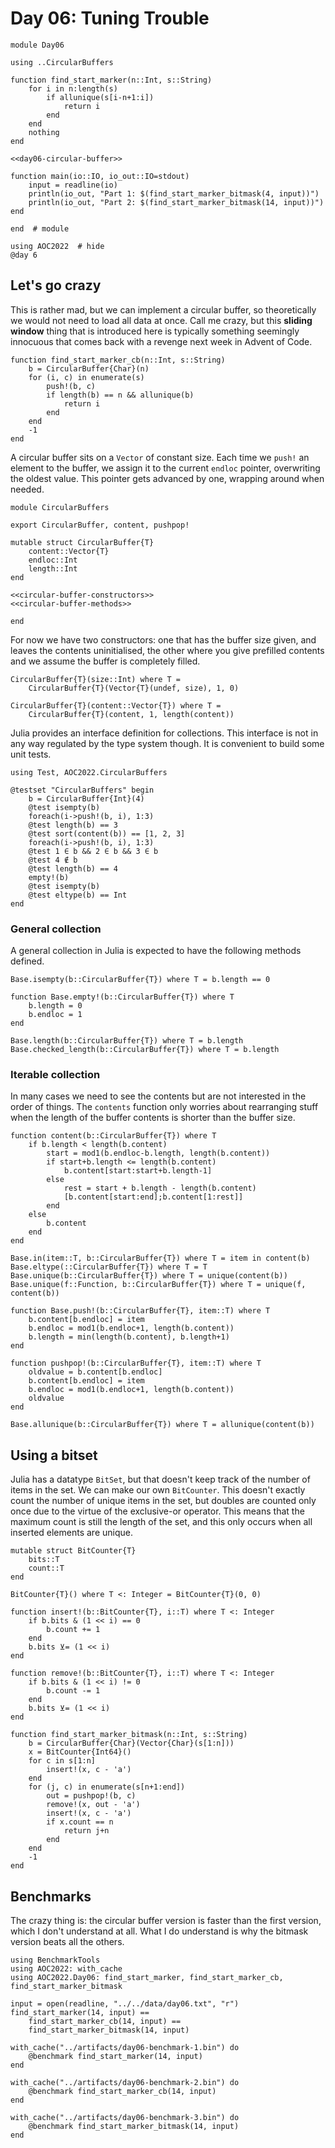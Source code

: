 # Day 06: Tuning Trouble

``` {.julia file=src/day06.jl}
module Day06

using ..CircularBuffers

function find_start_marker(n::Int, s::String)
    for i in n:length(s)
        if allunique(s[i-n+1:i])
            return i
        end
    end
    nothing
end

<<day06-circular-buffer>>

function main(io::IO, io_out::IO=stdout)
    input = readline(io)
    println(io_out, "Part 1: $(find_start_marker_bitmask(4, input))")
    println(io_out, "Part 2: $(find_start_marker_bitmask(14, input))")
end

end  # module
```

```@example
using AOC2022  # hide
@day 6
```

## Let's go crazy
This is rather mad, but we can implement a circular buffer, so theoretically we would not need to load all data at once. Call me crazy, but this **sliding window** thing that is introduced here is typically something seemingly innocuous that comes back with a revenge next week in Advent of Code.

``` {.julia #day06-circular-buffer}
function find_start_marker_cb(n::Int, s::String)
    b = CircularBuffer{Char}(n)
    for (i, c) in enumerate(s)
        push!(b, c)
        if length(b) == n && allunique(b)
            return i
        end
    end
    -1
end
```

A circular buffer sits on a `Vector` of constant size. Each time we `push!` an element to the buffer, we assign it to the current `endloc` pointer, overwriting the oldest value. This pointer gets advanced by one, wrapping around when needed.

``` {.julia file=src/CircularBuffers.jl}
module CircularBuffers

export CircularBuffer, content, pushpop!

mutable struct CircularBuffer{T}
    content::Vector{T}
    endloc::Int
    length::Int
end

<<circular-buffer-constructors>>
<<circular-buffer-methods>>

end
```

For now we have two constructors: one that has the buffer size given, and leaves the contents uninitialised, the other where you give prefilled contents and we assume the buffer is completely filled.

``` {.julia #circular-buffer-constructors}
CircularBuffer{T}(size::Int) where T =
    CircularBuffer{T}(Vector{T}(undef, size), 1, 0)

CircularBuffer{T}(content::Vector{T}) where T =
    CircularBuffer{T}(content, 1, length(content))
```

Julia provides an interface definition for collections. This interface is not in any way regulated by the type system though. It is convenient to build some unit tests.

``` {.julia file=test/runtests.jl}
using Test, AOC2022.CircularBuffers

@testset "CircularBuffers" begin
    b = CircularBuffer{Int}(4)
    @test isempty(b)
    foreach(i->push!(b, i), 1:3)
    @test length(b) == 3
    @test sort(content(b)) == [1, 2, 3]
    foreach(i->push!(b, i), 1:3)
    @test 1 ∈ b && 2 ∈ b && 3 ∈ b
    @test 4 ∉ b
    @test length(b) == 4
    empty!(b)
    @test isempty(b)
    @test eltype(b) == Int
end
```

### General collection
A general collection in Julia is expected to have the following methods defined.

``` {.julia #circular-buffer-methods}
Base.isempty(b::CircularBuffer{T}) where T = b.length == 0

function Base.empty!(b::CircularBuffer{T}) where T
    b.length = 0
    b.endloc = 1
end

Base.length(b::CircularBuffer{T}) where T = b.length
Base.checked_length(b::CircularBuffer{T}) where T = b.length
```

### Iterable collection
In many cases we need to see the contents but are not interested in the order of things. The `contents` function only worries about rearranging stuff when the length of the buffer contents is shorter than the buffer size.

``` {.julia #circular-buffer-methods}
function content(b::CircularBuffer{T}) where T
    if b.length < length(b.content)
        start = mod1(b.endloc-b.length, length(b.content))
        if start+b.length <= length(b.content)
            b.content[start:start+b.length-1]
        else
            rest = start + b.length - length(b.content)
            [b.content[start:end];b.content[1:rest]]
        end
    else
        b.content
    end
end
```

``` {.julia #circular-buffer-methods}
Base.in(item::T, b::CircularBuffer{T}) where T = item in content(b)
Base.eltype(::CircularBuffer{T}) where T = T
Base.unique(b::CircularBuffer{T}) where T = unique(content(b))
Base.unique(f::Function, b::CircularBuffer{T}) where T = unique(f, content(b))

function Base.push!(b::CircularBuffer{T}, item::T) where T
    b.content[b.endloc] = item
    b.endloc = mod1(b.endloc+1, length(b.content))
    b.length = min(length(b.content), b.length+1)
end

function pushpop!(b::CircularBuffer{T}, item::T) where T
    oldvalue = b.content[b.endloc]
    b.content[b.endloc] = item
    b.endloc = mod1(b.endloc+1, length(b.content))
    oldvalue
end

Base.allunique(b::CircularBuffer{T}) where T = allunique(content(b))
```

## Using a bitset
Julia has a datatype `BitSet`, but that doesn't keep track of the number of items in the set. We can make our own `BitCounter`. This doesn't exactly count the number of unique items in the set, but doubles are counted only once due to the virtue of the exclusive-or operator. This means that the maximum count is still the length of the set, and this only occurs when all inserted elements are unique.

``` {.julia #day06-circular-buffer}
mutable struct BitCounter{T}
    bits::T
    count::T
end

BitCounter{T}() where T <: Integer = BitCounter{T}(0, 0)

function insert!(b::BitCounter{T}, i::T) where T <: Integer
    if b.bits & (1 << i) == 0
        b.count += 1
    end
    b.bits ⊻= (1 << i)
end

function remove!(b::BitCounter{T}, i::T) where T <: Integer
    if b.bits & (1 << i) != 0
        b.count -= 1
    end
    b.bits ⊻= (1 << i)
end

function find_start_marker_bitmask(n::Int, s::String)
    b = CircularBuffer{Char}(Vector{Char}(s[1:n]))
    x = BitCounter{Int64}()
    for c in s[1:n]
        insert!(x, c - 'a')
    end
    for (j, c) in enumerate(s[n+1:end])
        out = pushpop!(b, c)
        remove!(x, out - 'a')
        insert!(x, c - 'a')
        if x.count == n
            return j+n
        end
    end
    -1
end
```

## Benchmarks
The crazy thing is: the circular buffer version is faster than the first version, which I don't understand at all. What I do understand is why the bitmask version beats all the others.

```@example 1
using BenchmarkTools
using AOC2022: with_cache
using AOC2022.Day06: find_start_marker, find_start_marker_cb, find_start_marker_bitmask

input = open(readline, "../../data/day06.txt", "r")
find_start_marker(14, input) == 
    find_start_marker_cb(14, input) == 
    find_start_marker_bitmask(14, input)
```

```@example 1
with_cache("../artifacts/day06-benchmark-1.bin") do
    @benchmark find_start_marker(14, input)
end
```

```@example 1
with_cache("../artifacts/day06-benchmark-2.bin") do
    @benchmark find_start_marker_cb(14, input)
end
```

```@example 1
with_cache("../artifacts/day06-benchmark-3.bin") do
    @benchmark find_start_marker_bitmask(14, input)
end
```
